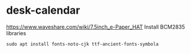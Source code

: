 # desk-calendar

https://www.waveshare.com/wiki/7.5inch_e-Paper_HAT
Install BCM2835 libraries
```
sudo apt install fonts-noto-cjk ttf-ancient-fonts-symbola
```